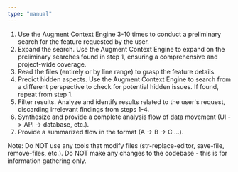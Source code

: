 ```yaml
---
type: "manual"
---
```



1. Use the Augment Context Engine 3-10 times to conduct a preliminary search for the feature requested by the user.
2. Expand the search. Use the Augment Context Engine to expand on the preliminary searches found in step 1, ensuring a comprehensive and project-wide coverage.
3. Read the files (entirely or by line range) to grasp the feature details.
4. Predict hidden aspects. Use the Augment Context Engine to search from a different perspective to check for potential hidden issues. If found, repeat from step 1.
5. Filter results. Analyze and identify results related to the user's request, discarding irrelevant findings from steps 1-4.
6. Synthesize and provide a complete analysis flow of data movement (UI -> API -> database, etc.).
7. Provide a summarized flow in the format (A -> B -> C ...).

Note: Do NOT use any tools that modify files (str-replace-editor, save-file, remove-files, etc.). Do NOT make any changes to the codebase - this is for information gathering only.